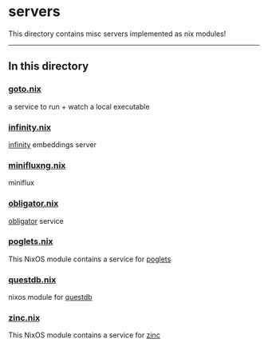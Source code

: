 # servers

This directory contains misc servers implemented as nix modules!

---

## In this directory

### [goto.nix](./goto.nix)

a service to run + watch a local executable

### [infinity.nix](./infinity.nix)

[infinity](https://github.com/michaelfeil/infinity) embeddings server

### [minifluxng.nix](./minifluxng.nix)

miniflux

### [obligator.nix](./obligator.nix)

[obligator](https://github.com/lastlogin-net/obligator) service

### [poglets.nix](./poglets.nix)

This NixOS module contains a service for [poglets](https://github.com/jpetrucciani/poglets)

### [questdb.nix](./questdb.nix)

nixos module for [questdb](https://github.com/questdb/questdb)

### [zinc.nix](./zinc.nix)

This NixOS module contains a service for [zinc](https://github.com/zinclabs/zincsearch)

